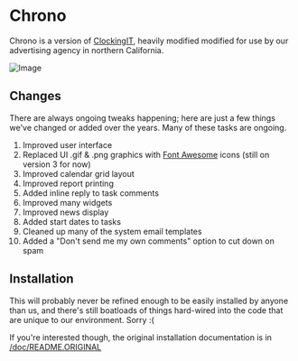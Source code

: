 Chrono
=============
Chrono is a version of [ClockingIT](http://www.clockingit.com/), heavily modified modified for use by our advertising agency in northern California.

![Image](http://emrl.co/assets/img/chrono.jpg)

Changes
--------
There are always ongoing tweaks happening; here are just a few things we've changed or added over the years. Many of these tasks are ongoing.

1. Improved user interface
2. Replaced UI .gif & .png graphics with [Font Awesome](http://fortawesome.github.io/Font-Awesome/3.2.1/) icons (still on version 3 for now)
3. Improved calendar grid layout
4. Improved report printing
5. Added inline reply to task comments
6. Improved many widgets
7. Improved news display
8. Added start dates to tasks
9. Cleaned up many of the system email templates
10. Added a "Don't send me my own comments" option to cut down on spam

Installation
--------
This will probably never be refined enough to be easily installed by anyone than us, and there's still boatloads of things hard-wired into the code that are unique to our environment. Sorry :(

If you're interested though, the original installation documentation is in [/doc/README.ORIGINAL](https://github.com/EMRL/chrono/blob/master/doc/README.ORIGINAL)